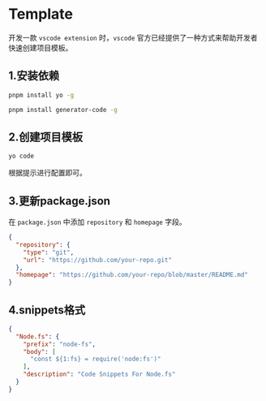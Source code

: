 # Template

开发一款 `vscode extension` 时，`vscode` 官方已经提供了一种方式来帮助开发者快速创建项目模板。

## 1.安装依赖

```bash
pnpm install yo -g

pnpm install generator-code -g
```

## 2.创建项目模板

```bash
yo code
```

根据提示进行配置即可。

## 3.更新package.json

在 `package.json` 中添加 `repository` 和 `homepage` 字段。

```json
{
  "repository": {
    "type": "git",
    "url": "https://github.com/your-repo.git"
  },
  "homepage": "https://github.com/your-repo/blob/master/README.md"
}
```

## 4.snippets格式

```json
{
  "Node.fs": {
    "prefix": "node-fs",
    "body": [
      "const ${1:fs} = require('node:fs')"
    ],
    "description": "Code Snippets For Node.fs"
  }
}
```
